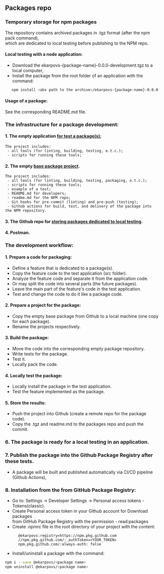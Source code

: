 ## Packages repo

### Temporary storage for npm packages
The repository contains archived packages in .tgz format (after the npm pack command),  
which are dedicated to local testing before publishing to the NPM repo.

#### Local testing with a node application:
 - Download the ekarpovs-{package-name}-0.0.0-development.tgz to a local computer,
 - Install the package from the root folder of an application with the command:
 ```bash
    npm install <abs path to the archive>/ekarpovs-{package-name}-0.0.0-development.tgz
 ``` 

 #### Usage of a package:
  See the corresponding README.md file.

### The infrastructure for a package development:
#### 1. The empty application [for test a package(s)](https://github.com/ekarpovs/node-typescript-package-tester);
	The project includes:
	 - all tools (for linting, building, testing, e.t.c.);
	 - scripts for running these tools;
#### 2. The empty [base package project](https://github.com/ekarpovs/npm-base-package).
	The project includes:
	 - all tools (for linting, building, testing, packaging, e.t.c.);
	 - scripts for running these tools;
	 - example of a test;
	 - README.md for developers;
	 - readme.md for the NPM repo;
	 - Git hooks for pre-commit (linting) and pre-push (testing);
	 - Github actions for build, test, and delivery of the package into the NPM repository.
#### 3. The Github repo for [storing packages dedicated to local testing](https://github.com/ekarpovs/packages-repo).
####  4. Postman.

### The development workflow:
#### 1. Prepare a code for packaging:
   - Define a feature that is dedicated to a package(s).
   - Copy the feature code to the test application (src folder).
   - Analyze the feature code and separate it from the application code.
   - Or may split the code into several parts (the future packages).
   - Leave the main part of the feature's code in the test application.
   - Test and change the code to do it like a package code.
#### 2. Prepare a project for the package:
   - Copy the empty base package from Github to a local machine (one copy for each package).
   - Rename the projects respectively.
#### 3. Build the package:
   - Move the code into the corresponding empty package repository.
   - Write tests for the package.
   - Test it.
   - Locally pack the code.
#### 4. Locally test the package:
   - Locally install the package in the test application.
   - Test the feature implemented as the package.
#### 5. Store the results:
   - Push the project into Github (create a remote repo for the package code).
   - Copy the .tgz and readme.md to the packages repo and push the commit.
### 6. The package is ready for a local testing in an application.

### 7. Publish the package into the Github Package Registry after these tests.  
   - A package will be built and published automatically via CI/CD pipeline (Github Actions),
### 8. Installation from the from GitHub Package Registry:  
   - Go to: Settings -> Developer Settings -> Personal access tokens - Tokens(classic). 
   - Create Personal access token in your Github account for Download packages  
      from GitHub Package Registry with the permission - read:packages
   - Create .npmrc file in the root directory of your project with the content:  
```
      @ekarpovs:registry=https://npm.pkg.github.com  
      //npm.pkg.github.com/:_authToken=<YOUR_TOKEN>  
      npm.pkg.github.com/:always-auth: false  
```
   - Install/uninstall a package with the command:  
```bash
npm i --save @ekarpovs/<package name>
npm uninstall @ekarpovs/<package name>

```
